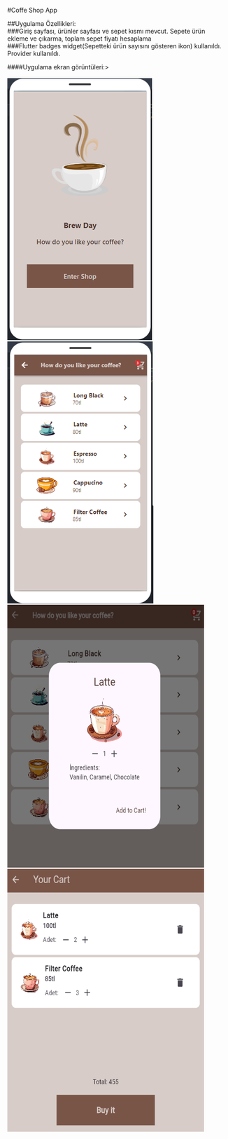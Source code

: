 #Coffe Shop App

##Uygulama Özellikleri: </br>
###Giriş sayfası, ürünler sayfası ve sepet kısmı mevcut. Sepete ürün ekleme ve çıkarma, toplam sepet fiyatı hesaplama</br>
###Flutter badges widget(Sepetteki ürün sayısını gösteren ikon) kullanıldı. Provider kullanıldı.</br>


####Uygulama ekran görüntüleri:></br></br>
![banner](https://github.com/kubranurdogann/Flutter-Coffee-Shop-App/blob/main/banner/coffee-app-screenshoots(1).png)</br>
![banner](https://github.com/kubranurdogann/Flutter-Coffee-Shop-App/blob/main/banner/coffee-app-screenshoots(2).png)</br>
<img src="https://github.com/kubranurdogann/Flutter-Coffee-Shop-App/blob/main/banner/coffee-app-screenshots(3).png" alt="banner" width="450" height="600" /></br>
<img src="https://github.com/kubranurdogann/Flutter-Coffee-Shop-App/blob/main/banner/coffee-app-screenshots(4).png" alt="banner" width="450" height="600" />


